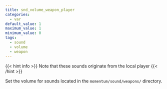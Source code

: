 ```yaml
---
title: snd_volume_weapon_player
categories:
  - var
default_value: 1
maximum_value: 1
minimum_value: 0
tags:
  - sound
  - volume
  - weapon
---
```


{{< hint info >}}
Note that these sounds originate from the local player
{{< /hint >}}

Set the volume for sounds located in the `momentum/sound/weapons/` directory.
